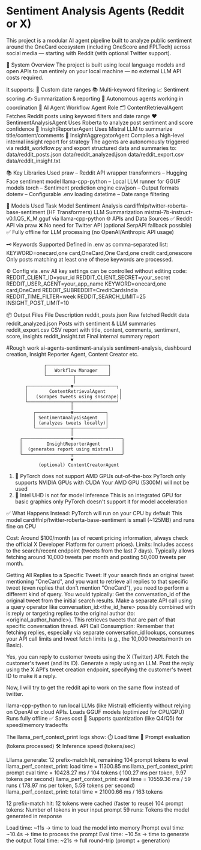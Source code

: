 # Sentiment Analysis Agents (Reddit or X)
This project is a modular AI agent pipeline built to analyze public sentiment around the OneCard ecosystem (including OneScore and FPLTech) across social media — starting with Reddit (with optional Twitter support).

🧩 System Overview
The project is built using local language models and open APIs to run entirely on your local machine — no external LLM API costs required.

It supports:
📅 Custom date ranges
📚 Multi-keyword filtering
📈 Sentiment scoring
✍️ Summarization & reporting
🧠 Autonomous agents working in coordination
🤖 AI Agent Workflow
Agent	Role
🗂️ ContentRetrievalAgent	Fetches Reddit posts using keyword filters and date range
❤️ SentimentAnalysisAgent	Uses Roberta to analyze post sentiment and score confidence
🧾 InsightReporterAgent	Uses Mistral LLM to summarize title/content/comments
🧠 InsightAggregatorAgent	Compiles a high-level internal insight report for strategy
The agents are autonomously triggered via reddit_workflow.py and export structured data and summaries to:
data/reddit_posts.json
data/reddit_analyzed.json
data/reddit_export.csv
data/reddit_insight.txt

📚 Key Libraries Used
praw – Reddit API wrapper
transformers – Hugging Face sentiment model
llama-cpp-python – Local LLM runner for GGUF models
torch – Sentiment prediction engine
csv/json – Output formats
dotenv – Configurable .env loading
datetime – Date range filtering

🧠 Models Used
Task	Model
Sentiment Analysis	cardiffnlp/twitter-roberta-base-sentiment (HF Transformers)
LLM Summarization	mistral-7b-instruct-v0.1.Q5_K_M.gguf via llama-cpp-python
🌐 APIs and Data Sources
✅ Reddit API via praw
❌ No need for Twitter API (optional SerpAPI fallback possible)
✅ Fully offline for LLM processing (no OpenAI/Anthropic API usage)

🗝️ Keywords Supported
Defined in .env as comma-separated list:
KEYWORD=onecard,one card,OneCard,One Card,one credit card,onescore
Only posts matching at least one of these keywords are processed.

⚙️ Config via .env
All key settings can be controlled without editing code:
REDDIT_CLIENT_ID=your_id
REDDIT_CLIENT_SECRET=your_secret
REDDIT_USER_AGENT=your_app_name
KEYWORD=onecard,one card,OneCard
REDDIT_SUBREDDIT=CreditCardsIndia
REDDIT_TIME_FILTER=week
REDDIT_SEARCH_LIMIT=25
INSIGHT_POST_LIMIT=10

📦 Output Files
File	Description
reddit_posts.json	Raw fetched Reddit data
reddit_analyzed.json	Posts with sentiment & LLM summaries
reddit_export.csv	CSV report with title, content, comments, sentiment, score, insights
reddit_insight.txt	Final internal summary report







#Rough work ai-agents-sentiment-analysis
sentiment-analysis, dashboard creation, Insight Reporter Agent, Content Creator etc.


                  ┌───────────────────────┐
                  │   Workflow Manager    │
                  └──────────┬────────────┘
                             │
           ┌────────────────▼────────────────┐
           │        ContentRetrievalAgent     │
           │   (scrapes tweets using snscrape)│
           └────────────────┬────────────────┘
                            │
              ┌─────────────▼────────────┐
              │ SentimentAnalysisAgent   │
              │ (analyzes tweets locally)│
              └─────────────┬────────────┘
                            │
         ┌──────────────────▼──────────────────┐
         │         InsightReporterAgent        │
         │  (generates report using mistral)   │
         └──────────────────┬──────────────────┘
                            ▼
                (optional) ContentCreatorAgent


1. 🔴 PyTorch does not support AMD GPUs out-of-the-box
PyTorch only supports NVIDIA GPUs with CUDA
Your AMD GPU (5300M) will not be used
2. 🔴 Intel UHD is not for model inference
This is an integrated GPU for basic graphics only
PyTorch doesn't support it for model acceleration

✅ What Happens Instead:
PyTorch will run on your CPU by default
This model cardiffnlp/twitter-roberta-base-sentiment is small (~125MB) and runs fine on CPU

Cost: Around $100/month (as of recent pricing information, always check the official X Developer Platform for current prices).
Limits: Includes access to the search/recent endpoint (tweets from the last 7 days). Typically allows fetching around 10,000 tweets per month and posting 50,000 tweets per month.

Getting All Replies to a Specific Tweet: If your search finds an original tweet mentioning "OneCard", and you want to retrieve all replies to that specific tweet (even replies that don't mention "OneCard"), you need to perform a different kind of query. You would typically:
Get the conversation_id of the original tweet from the initial search results.
Make a separate API call using a query operator like conversation_id:<the_id_here> possibly combined with is:reply or targeting replies to the original author (to:<original_author_handle>). This retrieves tweets that are part of that specific conversation thread.
API Call Consumption: Remember that fetching replies, especially via separate conversation_id lookups, consumes your API call limits and tweet fetch limits (e.g., the 10,000 tweets/month on Basic).


Yes, you can reply to customer tweets using the X (Twitter) API.
Fetch the customer's tweet (and its ID).
Generate a reply using an LLM.
Post the reply using the X API's tweet creation endpoint, specifying the customer's tweet ID to make it a reply.


Now, I will try to get the reddit api to work on the same flow instead of twitter.




llama-cpp-python to run local LLMs (like Mistral) efficiently without relying on OpenAI or cloud APIs.
Loads GGUF models (optimized for CPU/GPU)
Runs fully offline ✅
Saves cost 💸
Supports quantization (like Q4/Q5) for speed/memory tradeoffs

The llama_perf_context_print logs show:
⏱️ Load time
🧠 Prompt evaluation (tokens processed)
🛠️ Inference speed (tokens/sec)

Lllama.generate: 12 prefix-match hit, remaining 104 prompt tokens to eval
llama_perf_context_print:        load time =   11300.85 ms
llama_perf_context_print: prompt eval time =   10428.27 ms /   104 tokens (  100.27 ms per token,     9.97 tokens per second)
llama_perf_context_print:        eval time =   10559.36 ms /    59 runs   (  178.97 ms per token,     5.59 tokens per second)
llama_perf_context_print:       total time =   21000.66 ms /   163 tokens

12 prefix-match hit: 12 tokens were cached (faster to reuse)
104 prompt tokens: Number of tokens in your input prompt
59 runs: Tokens the model generated in response

Load time: ~11s → time to load the model into memory
Prompt eval time: ~10.4s → time to process the prompt
Eval time: ~10.5s → time to generate the output
Total time: ~21s → full round-trip (prompt + generation)
